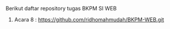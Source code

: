 Berikut daftar repository tugas BKPM SI WEB
1. Acara 8 : https://github.com/ridhomahmudah/BKPM-WEB.git
